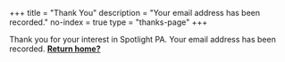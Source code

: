 +++
title = "Thank You"
description = "Your email address has been recorded."
no-index = true
type = "thanks-page"
+++

Thank you for your interest in Spotlight PA. Your email address has been recorded. **[Return home?](/)**
